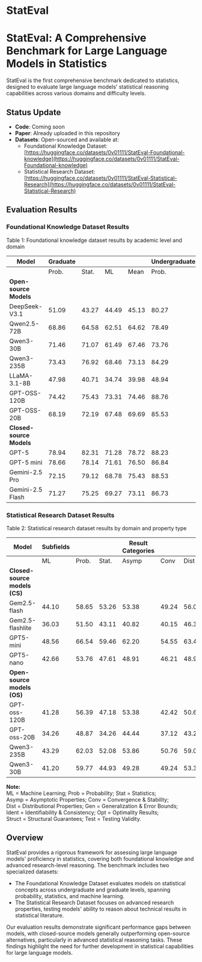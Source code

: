 # StatEval

# StatEval: A Comprehensive Benchmark for Large Language Models in Statistics

StatEval is the first comprehensive benchmark dedicated to statistics, designed to evaluate large language models' statistical reasoning capabilities across various domains and difficulty levels.

## Status Update
- **Code**: Coming soon
- **Paper**: Already uploaded in this repository
- **Datasets**: Open-sourced and available at:
  - Foundational Knowledge Dataset: [https://huggingface.co/datasets/0v01111/StatEval-Foundational-knowledge](https://huggingface.co/datasets/0v01111/StatEval-Foundational-knowledge)
  - Statistical Research Dataset: [https://huggingface.co/datasets/0v01111/StatEval-Statistical-Research](https://huggingface.co/datasets/0v01111/StatEval-Statistical-Research)

## Evaluation Results

### Foundational Knowledge Dataset Results
Table 1: Foundational knowledge dataset results by academic level and domain

| Model               | Graduate                  |                |        |       | Undergraduate             |                |        |       | Overall |
|---------------------|---------------------------|----------------|--------|-------|---------------------------|----------------|--------|-------|---------|
|                     | Prob.  | Stat.  | ML    | Mean  | Prob.  | Stat.  | ML    | Mean  | Mean   |
| **Open-source Models** |                           |                |        |       |                           |                |        |       |         |
| DeepSeek-V3.1       | 51.09  | 43.27  | 44.49 | 45.13 | 80.27  | 64.57  | 47.78 | 62.88 | 53.98  |
| Qwen2.5-72B         | 68.86  | 64.58  | 62.51 | 64.62 | 78.49  | 75.98  | 72.57 | 75.68 | 70.42  |
| Qwen3-30B           | 71.46  | 71.07  | 61.49 | 67.46 | 73.76  | 74.27  | 77.37 | 75.09 | 71.49  |
| Qwen3-235B          | 73.43  | 76.92  | 68.46 | 73.13 | 84.29  | 77.55  | 80.56 | 80.57 | 76.96  |
| LLaMA-3.1-8B        | 47.98  | 40.71  | 34.74 | 39.98 | 48.94  | 44.18  | 43.12 | 45.30 | 42.79  |
| GPT-OSS-120B        | 74.42  | 75.43  | 73.31 | 74.46 | 88.76  | 84.91  | 83.32 | 85.57 | 80.27  |
| GPT-OSS-20B         | 68.19  | 72.19  | 67.48 | 69.69 | 85.53  | 81.76  | 77.10 | 81.40 | 75.77  |
| **Closed-source Models** |                          |                |        |       |                           |                |        |       |         |
| GPT-5               | 78.94  | 82.31  | 71.28 | 78.72 | 88.23  | 87.46  | 85.90 | 87.24 | 82.85  |
| GPT-5 mini          | 78.66  | 78.14  | 71.61 | 76.50 | 86.84  | 81.63  | 86.17 | 84.69 | 80.37  |
| Gemini-2.5 Pro      | 72.15  | 79.12  | 68.78 | 75.43 | 88.53  | 86.84  | 85.24 | 86.90 | 80.88  |
| Gemini-2.5 Flash    | 71.27  | 75.25  | 69.27 | 73.11 | 86.73  | 80.23  | 78.53 | 81.67 | 77.23  |

### Statistical Research Dataset Results
Table 2: Statistical research dataset results by domain and property type

| Model               | Subfields       |        |        | Result Categories               |                |                |                |                |                |                |                | Overall |
|---------------------|-----------------|--------|--------|---------------------------------|----------------|----------------|----------------|----------------|----------------|----------------|----------------|---------|
|                     | ML      | Prob.  | Stat.  | Asymp   | Conv    | Dist    | Gen     | Ident   | Opt     | Struct  | Test    | Mean    |
| **Closed-source models (CS)** |                 |        |        |                                 |                |                |                |                |                |                |                |         |
| Gem2.5-flash        | 44.10   | 58.65  | 53.26  | 53.38   | 49.24   | 56.04   | 21.23   | 67.35   | 53.45   | 60.47   | 49.30   | 51.14   |
| Gem2.5-flashlite    | 36.03   | 51.50  | 43.11  | 40.82   | 40.15   | 46.31   | 17.12   | 56.36   | 43.53   | 50.00   | 46.51   | 41.58   |
| GPT5-mini           | 48.56   | 66.54  | 59.46  | 62.20   | 54.55   | 63.42   | 25.00   | 71.48   | 52.16   | 62.79   | 63.26   | 57.62   |
| GPT5-nano           | 42.66   | 53.76  | 47.61  | 48.91   | 46.21   | 48.99   | 20.89   | 61.51   | 42.24   | 54.65   | 55.81   | 47.05   |
| **Open-source models (OS)** |                  |        |        |                                 |                |                |                |                |                |                |                |         |
| GPT-oss-120B        | 41.28   | 56.39  | 47.18  | 53.38   | 42.42   | 50.67   | 18.49   | 60.82   | 45.69   | 65.12   | 61.86   | 49.49   |
| GPT-oss-20B         | 34.26   | 48.87  | 34.26  | 44.44   | 37.12   | 43.29   | 18.15   | 55.33   | 39.66   | 52.33   | 48.84   | 42.21   |
| Qwen3-235B          | 43.29   | 62.03  | 52.08  | 53.86   | 50.76   | 59.06   | 20.55   | 67.70   | 48.28   | 55.81   | 49.77   | 51.10   |
| Qwen3-30B           | 41.20   | 59.77  | 44.93  | 49.28   | 49.24   | 53.36   | 18.15   | 61.17   | 41.38   | 60.47   | 53.49   | 47.43   |

**Note:**  
ML = Machine Learning; Prob = Probability; Stat = Statistics;  
Asymp = Asymptotic Properties; Conv = Convergence & Stability;  
Dist = Distributional Properties; Gen = Generalization & Error Bounds;  
Ident = Identifiability & Consistency; Opt = Optimality Results;  
Struct = Structural Guarantees; Test = Testing Validity.

## Overview
StatEval provides a rigorous framework for assessing large language models' proficiency in statistics, covering both foundational knowledge and advanced research-level reasoning. The benchmark includes two specialized datasets:

- The Foundational Knowledge Dataset evaluates models on statistical concepts across undergraduate and graduate levels, spanning probability, statistics, and machine learning.
- The Statistical Research Dataset focuses on advanced research properties, testing models' ability to reason about technical results in statistical literature.

Our evaluation results demonstrate significant performance gaps between models, with closed-source models generally outperforming open-source alternatives, particularly in advanced statistical reasoning tasks. These findings highlight the need for further development in statistical capabilities for large language models.
